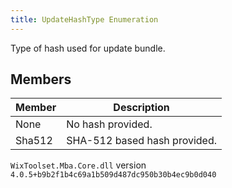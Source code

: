 ```yaml
---
title: UpdateHashType Enumeration
---
```

Type of hash used for update bundle.
## Members
| Member | Description |
| ------ | ----------- |
| None | No hash provided. |
| Sha512 | SHA-512 based hash provided. |
`WixToolset.Mba.Core.dll` version `4.0.5+b9b2f1b4c69a1b509d487dc950b30b4ec9b0d040`

